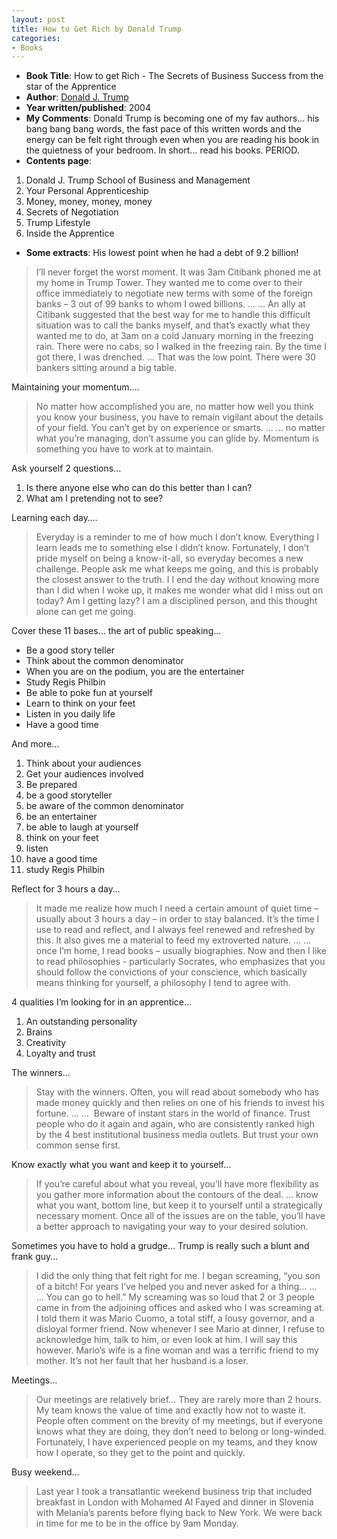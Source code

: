 ```yaml
---
layout: post
title: How to Get Rich by Donald Trump
categories:
- Books
---
```



- **Book Title**: How to get Rich - The Secrets of Business Success from the star of the Apprentice
- **Author**: [Donald J. Trump ](http://en.wikipedia.org/wiki/Donald_trump)
- **Year written/published**: 2004
- **My Comments**: Donald Trump is becoming one of my fav authors… his bang bang bang words, the fast pace of this written words and the energy can be felt right through even when you are reading his book in the quietness of your bedroom. In short… read his books. PERIOD.
- **Contents page**:

1. Donald J. Trump School of Business and Management
2. Your Personal Apprenticeship
3. Money, money, money, money
4. Secrets of Negotiation
5. Trump Lifestyle
6. Inside the Apprentice

- **Some extracts**: His lowest point when he had a debt of 9.2 billion!

> I’ll never forget the worst moment. It was 3am Citibank phoned me at my home in Trump Tower. They wanted me to come over to their office immediately to negotiate new terms with some of the foreign banks – 3 out of 99 banks to whom I owed billions. … … An ally at Citibank suggested that the best way for me to handle this difficult situation was to call the banks myself, and that’s exactly what they wanted me to do, at 3am on a cold January morning in the freezing rain. There were no cabs, so I walked in the freezing rain. By the time I got there, I was drenched. … That was the low point. There were 30 bankers sitting around a big table.

Maintaining your momentum….

> No matter how accomplished you are, no matter how well you think you know your business, you have to remain vigilant about the details of your field. You can’t get by on experience or smarts. … … no matter what you’re managing, don’t assume you can glide by. Momentum is something you have to work at to maintain.

Ask yourself 2 questions…
1. Is there anyone else who can do this better than I can?
2. What am I pretending not to see?

Learning each day….

> Everyday is a reminder to me of how much I don’t know. Everything I learn leads me to something else I didn’t know. Fortunately, I don’t pride myself on being a know-it-all, so everyday becomes a new challenge. People ask me what keeps me going, and this is probably the closest answer to the truth. I I end the day without knowing more than I did when I woke up, it makes me wonder what did I miss out on today? Am I getting lazy? I am a disciplined person, and this thought alone can get me going.

Cover these 11 bases… the art of public speaking…
- Be a good story teller
- Think about the common denominator
- When you are on the podium, you are the entertainer
- Study Regis Philbin
- Be able to poke fun at yourself
- Learn to think on your feet
- Listen in you daily life
- Have a good time

And more…
1. Think about your audiences
2. Get your audiences involved
3. Be prepared
4. be a good storyteller
5. be aware of the common denominator
6. be an entertainer
7. be able to laugh at yourself
8. think on your feet
9. listen
10. have a good time
11. study Regis Philbin

Reflect for 3 hours a day…

> It made me realize how much I need a certain amount of quiet time – usually about 3 hours a day – in order to stay balanced. It’s the time I use to read and reflect, and I always feel renewed and refreshed by this. It also gives me a material to feed my extroverted nature. … … once I’m home, I read books – usually biographies. Now and then I like to read philosophies - particularly Socrates, who emphasizes that you should follow the convictions of your conscience, which basically means thinking for yourself, a philosophy I tend to agree with.

4 qualities I’m looking for in an apprentice…

1. An outstanding personality
2. Brains
3. Creativity
4. Loyalty and trust

The winners...

> Stay with the winners. Often, you will read about somebody who has made money quickly and then relies on one of his friends to invest his fortune. … …  Beware of instant stars in the world of finance. Trust people who do it again and again, who are consistently ranked high by the 4 best institutional business media outlets. But trust your own common sense first.

Know exactly what you want and keep it to yourself…

> If you’re careful about what you reveal, you’ll have more flexibility as you gather more information about the contours of the deal. … know what you want, bottom line, but keep it to yourself until a strategically necessary moment. Once all of the issues are on the table, you’ll have a better approach to navigating your way to your desired solution.

Sometimes you have to hold a grudge… Trump is really such a blunt and frank guy…

> I did the only thing that felt right for me. I began screaming, “you son of a bitch! For years I’ve helped you and never asked for a thing… … … You can go to hell.” My screaming was so loud that 2 or 3 people came in from the adjoining offices and asked who I was screaming at. I told them it was Mario Cuomo, a total stiff, a lousy governor, and a disloyal former friend. Now whenever I see Mario at dinner, I refuse to acknowledge him, talk to him, or even look at him. I will say this however. Mario’s wife is a fine woman and was a terrific friend to my mother. It’s not her fault that her husband is a loser.

Meetings…

> Our meetings are relatively brief... They are rarely more than 2 hours. My team knows the value of time and exactly how not to waste it. People often comment on the brevity of my meetings, but if everyone knows what they are doing, they don’t need to belong or long-winded. Fortunately, I have experienced people on my teams, and they know how I operate, so they get to the point and quickly.

Busy weekend…

> Last year I took a transatlantic weekend business trip that included breakfast in London with Mohamed Al Fayed and dinner in Slovenia with Melania’s parents before flying back to New York. We were back in time for me to be in the office by 9am Monday.

